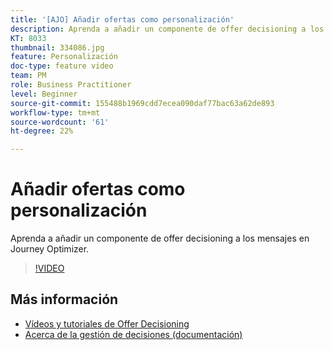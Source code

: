 ```yaml
---
title: '[AJO] Añadir ofertas como personalización'
description: Aprenda a añadir un componente de offer decisioning a los mensajes en Journey Optimizer.
KT: 8033
thumbnail: 334086.jpg
feature: Personalización
doc-type: feature video
team: PM
role: Business Practitioner
level: Beginner
source-git-commit: 155488b1969cdd7ecea090daf77bac63a62de893
workflow-type: tm+mt
source-wordcount: '61'
ht-degree: 22%

---
```



# Añadir ofertas como personalización

Aprenda a añadir un componente de offer decisioning a los mensajes en Journey Optimizer.

>[!VIDEO](https://video.tv.adobe.com/v/334086?quality=12)

## Más información

* [Vídeos y tutoriales de Offer Decisioning](https://experienceleague.adobe.com/docs/offer-decisioning-learn/tutorials/overview.html?lang=es)
* [Acerca de la gestión de decisiones (documentación)](https://experienceleague.adobe.com/docs/journey-optimizer/using/offer-decisioniong/get-started/starting-offer-decisioning.html)

